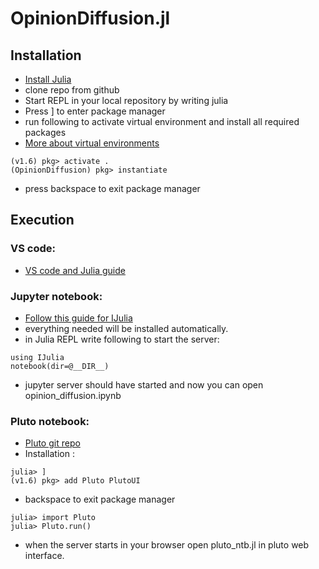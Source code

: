 # OpinionDiffusion.jl

## Installation
- [Install Julia](https://julialang.org/downloads/)
- clone repo from github
- Start REPL in your local repository by writing julia
- Press ] to enter package manager
- run following to activate virtual environment and install all required packages
- [More about virtual environments](https://julialang.github.io/Pkg.jl/v1.5/environments/)
```
(v1.6) pkg> activate .
(OpinionDiffusion) pkg> instantiate
```
- press backspace to exit package manager
## Execution
### VS code:
- [VS code and Julia guide](https://www.julia-vscode.org/docs/dev/gettingstarted/#Installation-and-Configuration-1)

### Jupyter notebook:
- [Follow this guide for IJulia](https://github.com/JuliaLang/IJulia.jl)
- everything needed will be installed automatically.
- in Julia REPL write following to start the server:
```
using IJulia
notebook(dir=@__DIR__)
```
- jupyter server should have started and now you can open opinion_diffusion.ipynb

### Pluto notebook:
- [Pluto git repo](https://github.com/fonsp/Pluto.jl)
- Installation :
``` 
julia> ]
(v1.6) pkg> add Pluto PlutoUI
```
- backspace to exit package manager
```
julia> import Pluto
julia> Pluto.run()
```

- when the server starts in your browser open pluto_ntb.jl in pluto web interface.